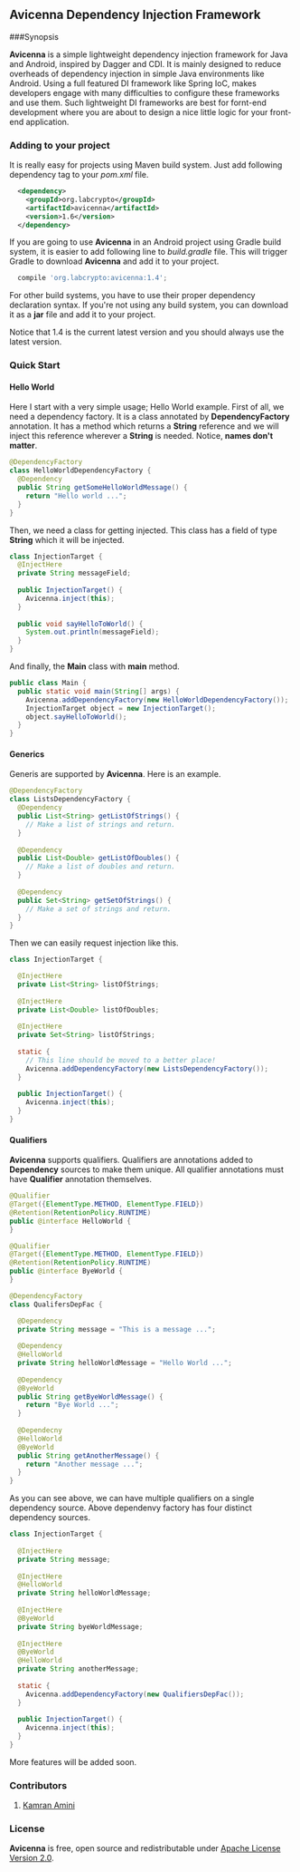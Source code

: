 ## Avicenna Dependency Injection Framework

###Synopsis

**Avicenna** is a simple lightweight dependency injection framework for Java and Android, inspired by Dagger and CDI. It is mainly designed to reduce overheads of dependency injection in simple Java environments like Android. Using a full featured DI framework like Spring IoC, makes developers engage with many difficulties to configure these frameworks and use them. Such lightweight DI frameworks are best for fornt-end development where you are about to design a nice little logic for your front-end application.

### Adding to your project

It is really easy for projects using Maven build system. Just add following dependency tag to your *pom.xml* file.

```xml
  <dependency>
    <groupId>org.labcrypto</groupId>
    <artifactId>avicenna</artifactId>
    <version>1.6</version>
  </dependency>
```
If you are going to use **Avicenna** in an Android project using Gradle build system, it is easier to add following line to *build.gradle* file. This will trigger Gradle to download **Avicenna** and add it to your project.

```groovy
  compile 'org.labcrypto:avicenna:1.4';
```

For other build systems, you have to use their proper dependency declaration syntax. If you're not using any build system, you can download it as a **jar** file and add it to your project.

Notice that 1.4 is the current latest version and you should always use the latest version.

### Quick Start

#### Hello World

Here I start with a very simple usage; Hello World example. First of all, we need a dependency factory. It is a class annotated by **DependencyFactory** annotation. It has a method which returns a **String** reference and we will inject this reference wherever a **String** is needed. Notice, **names don't matter**.

```Java
@DependencyFactory
class HelloWorldDependencyFactory {
  @Dependency
  public String getSomeHelloWorldMessage() {
    return "Hello world ...";
  }
}
```

Then, we need a class for getting injected. This class has a field of type **String** which it will be injected.

```Java
class InjectionTarget {
  @InjectHere
  private String messageField;
  
  public InjectionTarget() {
    Avicenna.inject(this);
  }
  
  public void sayHelloToWorld() {
    System.out.println(messageField);
  }
}
```

And finally, the **Main** class with **main** method.

```Java
public class Main {
  public static void main(String[] args) {
    Avicenna.addDependencyFactory(new HelloWorldDependencyFactory());
    InjectionTarget object = new InjectionTarget();
    object.sayHelloToWorld();
  }
}
```

#### Generics

Generis are supported by **Avicenna**. Here is an example.

```Java
@DependencyFactory
class ListsDependencyFactory {
  @Dependency
  public List<String> getListOfStrings() {
    // Make a list of strings and return.
  }
  
  @Dependency
  public List<Double> getListOfDoubles() {
    // Make a list of doubles and return.
  }
  
  @Dependency
  public Set<String> getSetOfStrings() {
    // Make a set of strings and return.
  }
}
```
Then we can easily request injection like this.

```Java
class InjectionTarget {

  @InjectHere
  private List<String> listOfStrings;
  
  @InjectHere
  private List<Double> listOfDoubles;
  
  @InjectHere
  private Set<String> listOfStrings;
  
  static {
    // This line should be moved to a better place!
    Avicenna.addDependencyFactory(new ListsDependencyFactory());
  }
  
  public InjectionTarget() {
    Avicenna.inject(this);
  }
}
```
#### Qualifiers

**Avicenna** supports qualifiers. Qualifiers are annotations added to **Dependency** sources to make them unique. All qualifier annotations must have **Qualifier** annotation themselves.

```Java
@Qualifier
@Target({ElementType.METHOD, ElementType.FIELD})
@Retention(RetentionPolicy.RUNTIME)
public @interface HelloWorld {
}

@Qualifier
@Target({ElementType.METHOD, ElementType.FIELD})
@Retention(RetentionPolicy.RUNTIME)
public @interface ByeWorld {
}

@DependencyFactory
class QualifersDepFac {

  @Dependency
  private String message = "This is a message ...";
  
  @Dependency
  @HelloWorld
  private String helloWorldMessage = "Hello World ...";
  
  @Dependency
  @ByeWorld
  public String getByeWorldMessage() {
    return "Bye World ...";
  }
  
  @Dependecny
  @HelloWorld
  @ByeWorld
  public String getAnotherMessage() {
    return "Another message ...";
  }
}
```

As you can see above, we can have multiple qualifiers on a single dependency source. Above dependenvy factory has four distinct dependency sources.

```Java
class InjectionTarget {
  
  @InjectHere
  private String message;
  
  @InjectHere
  @HelloWorld
  private String helloWorldMessage;
  
  @InjectHere
  @ByeWorld
  private String byeWorldMessage;
  
  @InjectHere
  @ByeWorld
  @HelloWorld
  private String anotherMessage;
  
  static {
    Avicenna.addDependencyFactory(new QualifiersDepFac());
  }
  
  public InjectionTarget() {
    Avicenna.inject(this);
  }
}
```
More features will be added soon.

### Contributors
1. [Kamran Amini](https://github.com/kamcpp)

### License

**Avicenna** is free, open source and redistributable under [Apache License Version 2.0](http://www.apache.org/licenses/LICENSE-2.0).

